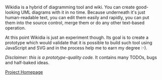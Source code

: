 Wikidia is a hybrid of diagramming tool and wiki. You can create good-looking UML diagrams with it in no time. Because underneath it's just human-readable text, you can edit them easily and rapidly, you can put them into the source control, merge them or do any other text-based operation.

At this point Wikidia is just an experiment though. Its goal is to create a prototype which would validate that it is possible to build such tool using JavaScript and SVG and in the process help me to earn my degree :-).

*Disclaimer: this is a prototype-quality code.* It contains many TODOs, bugs and half-baked ideas.

[Project Homepage](romario333.github.com/wikidia)
